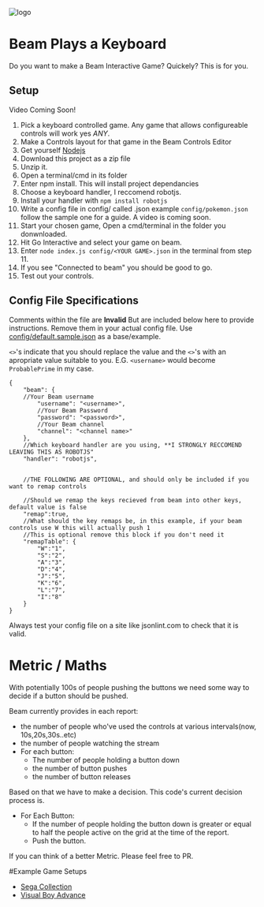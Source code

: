 
![logo](https://raw.githubusercontent.com/rfox90/beam-segacollection/master/img/logo.png)

# Beam Plays a Keyboard

Do you want to make a Beam Interactive Game? Quickely? This is for you.

## Setup
Video Coming Soon!

1. Pick a keyboard controlled game. Any game that allows configureable controls will work yes *ANY*.
2. Make a Controls layout for that game in the Beam Controls Editor
3. Get yourself [Nodejs](http://Nodejs.org)
4. Download this project as a zip file
5. Unzip it.
6. Open a terminal/cmd in its folder
7. Enter npm install. This will install project dependancies
8. Choose a keyboard handler, I reccomend robotjs.
9. Install your handler with `npm install robotjs`
10. Write a config file in config/ called <YOUR GAME>.json example `config/pokemon.json` follow the sample one for a guide. A video is coming soon.
11. Start your chosen game, Open a cmd/terminal in the folder you donwnloaded.
12. Hit Go Interactive and select your game on beam.
12. Enter `node index.js config/<YOUR GAME>.json` in the terminal from step 11.
13. If you see "Connected to beam" you should be good to go.
14. Test out your controls.

## Config File Specifications

Comments within the file are **Invalid** But are included below here to provide instructions.
Remove them in your actual config file. Use [config/default.sample.json](config/default.sample.json) as a base/example.

`<>`'s indicate that you should replace the value and the `<>`'s with an apropriate value suitable to you.
E.G. `<username>` would become `ProbablePrime` in my case.

```
{
    "beam": {
	//Your Beam username
        "username": "<username>",
        //Your Beam Password
        "password": "<password>",
        //Your Beam channel
        "channel": "<channel name>"
    },
    //Which keyboard handler are you using, **I STRONGLY RECCOMEND LEAVING THIS AS ROBOTJS"
    "handler": "robotjs",
    
    
    //THE FOLLOWING ARE OPTIONAL, and should only be included if you want to remap controls
    
    //Should we remap the keys recieved from beam into other keys, default value is false
    "remap":true,
    //What should the key remaps be, in this example, if your beam controls use W this will actually push 1
    //This is optional remove this block if you don't need it
    "remapTable": {
        "W":"1",
        "S":"2",
        "A":"3",
        "D":"4",
        "J":"5",
        "K":"6",
        "L":"7",
        "I":"8"
    }
}
```

Always test your config file on a site like jsonlint.com to check that it is valid.

# Metric / Maths
With potentially 100s of people pushing the buttons we need some way to decide if a button should be pushed. 

Beam currently provides in each report:
* the number of people who've used the controls at various intervals(now, 10s,20s,30s..etc)
* the number of people watching the stream
* For each button:
   * The number of people holding a button down
   * the number of button pushes
   * the number of button releases

Based on that we have to make a decision. This code's current decision process is.

* For Each Button:
    * If the number of people holding the button down is greater or equal to half the people active 
     on the grid at the time of the report.
    * Push the button.
   
If you can think of a better Metric. Please feel free to PR.

#Example Game Setups
* [Sega Collection](docs/SegaCollection.MD)
* [Visual Boy Advance](docs/VBA.MD)

